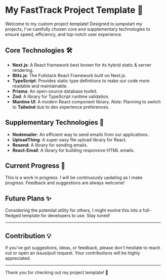# My FastTrack Project Template 🚀

Welcome to my custom project template! Designed to jumpstart my projects, I've carefully chosen core and supplementary technologies to ensure speed, efficiency, and top-notch user experience.

## Core Technologies 🛠

- **Next.js**: A React framework best known for its hybrid static & server rendering.
- **Blitz.js**: The Fullstack React Framework built on Next.js.
- **TypeScript**: Provides static type definitions to make our code more readable and maintainable.
- **Prisma**: An open-source database toolkit.
- **Zod**: A library for TypeScript runtime validation.
- **Mantine UI**: A modern React component library. *Note*: Planning to switch to **Tailwind** due to dev experience preferences.

## Supplementary Technologies 💼

- **Nodemailer**: An efficient way to send emails from our applications.
- **UploadThing**: A super easy file upload library for React.
- **Resend**: A library for sending emails.
- **React-Email**: A library for building responsive HTML emails.

## Current Progress 🌱

This is a work in progress. I will be continuously updating as I make progress. Feedback and suggestions are always welcome!

## Future Plans ✨

Considering the potential utility for others, I might evolve this into a full-fledged template for developers to use. Stay tuned!

---

## Contribution 💡

If you've got suggestions, ideas, or feedback, please don't hesitate to reach out or open an issue/pull request. Your contributions will be highly appreciated.

---

Thank you for checking out my project template! 🙌
